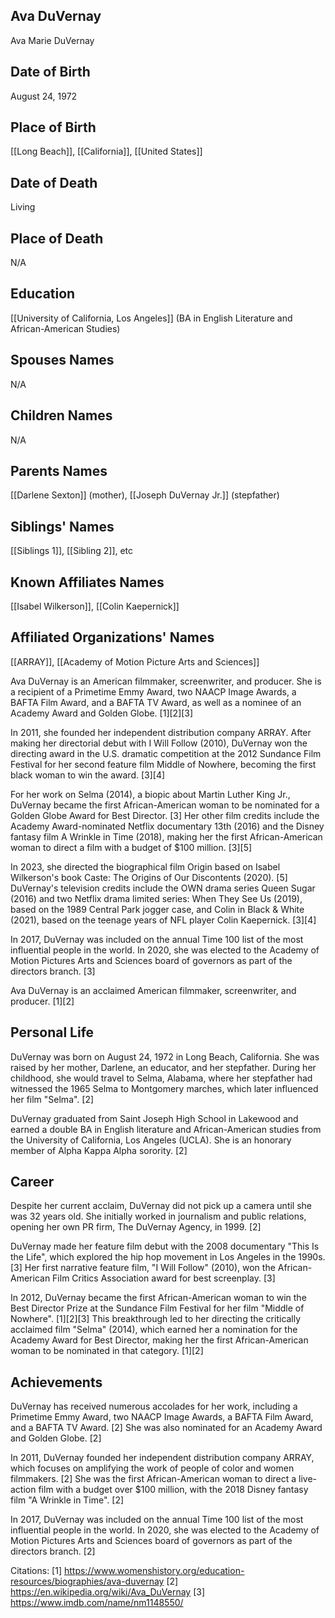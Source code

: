 ## Ava DuVernay
Ava Marie DuVernay

## Date of Birth
August 24, 1972

## Place of Birth
[[Long Beach]], [[California]], [[United States]]

## Date of Death
Living

## Place of Death
N/A

## Education
[[University of California, Los Angeles]] (BA in English Literature and African-American Studies)

## Spouses Names
N/A

## Children Names
N/A

## Parents Names
[[Darlene Sexton]] (mother), [[Joseph DuVernay Jr.]] (stepfather)

## Siblings' Names
[[Siblings 1]], [[Sibling 2]], etc

## Known Affiliates Names
[[Isabel Wilkerson]], [[Colin Kaepernick]]

## Affiliated Organizations' Names
[[ARRAY]], [[Academy of Motion Picture Arts and Sciences]]

Ava DuVernay is an American filmmaker, screenwriter, and producer. She is a recipient of a Primetime Emmy Award, two NAACP Image Awards, a BAFTA Film Award, and a BAFTA TV Award, as well as a nominee of an Academy Award and Golden Globe. [1][2][3]

In 2011, she founded her independent distribution company ARRAY. After making her directorial debut with I Will Follow (2010), DuVernay won the directing award in the U.S. dramatic competition at the 2012 Sundance Film Festival for her second feature film Middle of Nowhere, becoming the first black woman to win the award. [3][4]

For her work on Selma (2014), a biopic about Martin Luther King Jr., DuVernay became the first African-American woman to be nominated for a Golden Globe Award for Best Director. [3] Her other film credits include the Academy Award-nominated Netflix documentary 13th (2016) and the Disney fantasy film A Wrinkle in Time (2018), making her the first African-American woman to direct a film with a budget of $100 million. [3][5]

In 2023, she directed the biographical film Origin based on Isabel Wilkerson's book Caste: The Origins of Our Discontents (2020). [5] DuVernay's television credits include the OWN drama series Queen Sugar (2016) and two Netflix drama limited series: When They See Us (2019), based on the 1989 Central Park jogger case, and Colin in Black & White (2021), based on the teenage years of NFL player Colin Kaepernick. [3][4]

In 2017, DuVernay was included on the annual Time 100 list of the most influential people in the world. In 2020, she was elected to the Academy of Motion Pictures Arts and Sciences board of governors as part of the directors branch. [3]

Ava DuVernay is an acclaimed American filmmaker, screenwriter, and producer. [1][2]

## Personal Life
DuVernay was born on August 24, 1972 in Long Beach, California. She was raised by her mother, Darlene, an educator, and her stepfather. During her childhood, she would travel to Selma, Alabama, where her stepfather had witnessed the 1965 Selma to Montgomery marches, which later influenced her film "Selma". [2]

DuVernay graduated from Saint Joseph High School in Lakewood and earned a double BA in English literature and African-American studies from the University of California, Los Angeles (UCLA). She is an honorary member of Alpha Kappa Alpha sorority. [2]

## Career
Despite her current acclaim, DuVernay did not pick up a camera until she was 32 years old. She initially worked in journalism and public relations, opening her own PR firm, The DuVernay Agency, in 1999. [2] 

DuVernay made her feature film debut with the 2008 documentary "This Is the Life", which explored the hip hop movement in Los Angeles in the 1990s. [3] Her first narrative feature film, "I Will Follow" (2010), won the African-American Film Critics Association award for best screenplay. [3]

In 2012, DuVernay became the first African-American woman to win the Best Director Prize at the Sundance Film Festival for her film "Middle of Nowhere". [1][2][3] This breakthrough led to her directing the critically acclaimed film "Selma" (2014), which earned her a nomination for the Academy Award for Best Director, making her the first African-American woman to be nominated in that category. [1][2]

## Achievements
DuVernay has received numerous accolades for her work, including a Primetime Emmy Award, two NAACP Image Awards, a BAFTA Film Award, and a BAFTA TV Award. [2] She was also nominated for an Academy Award and Golden Globe. [2]

In 2011, DuVernay founded her independent distribution company ARRAY, which focuses on amplifying the work of people of color and women filmmakers. [2] She was the first African-American woman to direct a live-action film with a budget over $100 million, with the 2018 Disney fantasy film "A Wrinkle in Time". [2]

In 2017, DuVernay was included on the annual Time 100 list of the most influential people in the world. In 2020, she was elected to the Academy of Motion Pictures Arts and Sciences board of governors as part of the directors branch. [2]

Citations:
[1] https://www.womenshistory.org/education-resources/biographies/ava-duvernay
[2] https://en.wikipedia.org/wiki/Ava_DuVernay
[3] https://www.imdb.com/name/nm1148550/